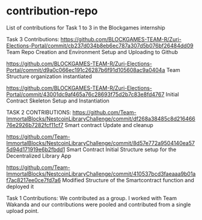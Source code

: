 # contribution-repo
List of contributions for Task 1 to 3 in the Blockgames internship

Task 3 Contributions:
https://github.com/BLOCKGAMES-TEAM-R/Zuri-Elections-Portal/commit/cb237d034b8eb6ec787a307d5b076bf26484dd09
Team Repo Creation and Environment Setup and Uploading to Github

https://github.com/BLOCKGAMES-TEAM-R/Zuri-Elections-Portal/commit/d9a0c066ec191c26287b6f91d105608ac9a0404a
Team Structure organization instantiated

https://github.com/BLOCKGAMES-TEAM-R/Zuri-Elections-Portal/commit/43001dc9af465a76c28693f75d2b7c83e8fd4767
Initial Contract Skeleton Setup and Instantiation





TASK 2 CONTRIBUTIONS:
https://github.com/Team-ImmortalBlocks/NestcoinLibraryChallenge/commit/df268a38485c8d21646676e2926b7282fcf11cf7
Smart contract Update and cleanup

https://github.com/Team-ImmortalBlocks/NestcoinLibraryChallenge/commit/8d57e772a9504140ea575d94d171919e6b2fbdd1
Smart Contract Initial Structure setup for the Decentralized Library App

https://github.com/Team-ImmortalBlocks/NestcoinLibraryChallenge/commit/410537bcd3faeaaa9b01af7ac8217ee0ce7fd7a6
Modified Structure of the Smartcontract function and deployed it


Task 1 Contributions:
We contributed as a group.
I worked with Team Wakanda and our contributions were pooled and contributed from a single upload point.
